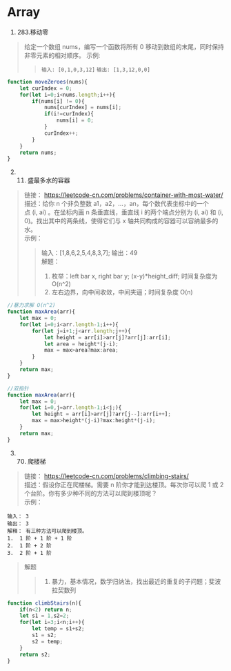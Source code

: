 # Array
1. 283.移动零
> 给定一个数组 nums，编写一个函数将所有 0 移动到数组的末尾，同时保持非零元素的相对顺序。
> 示例:
>> `输入: [0,1,0,3,12]`  `输出: [1,3,12,0,0]`
```javascript	
function moveZeroes(nums){
    let curIndex = 0;
    for(let i=0;i<nums.length;i++){
        if(nums[i] != 0){
            nums[curIndex] = nums[i];            
            if(i!=curIndex){
                nums[i] = 0;
            }
            curIndex++;
        }
    }
    return nums;
}
```
2. 11. 盛最多水的容器
> 链接： https://leetcode-cn.com/problems/container-with-most-water/  
> 描述：给你 n 个非负整数 a1，a2，...，an，每个数代表坐标中的一个点 (i, ai) 。在坐标内画 n 条垂直线，垂直线 i 的两个端点分别为 (i, ai) 和 (i, 0)。找出其中的两条线，使得它们与 x 轴共同构成的容器可以容纳最多的水。  
> 示例：
>> 输入：[1,8,6,2,5,4,8,3,7]; 输出：49  
> 解题：
>> 1. 枚举：left bar x, right bar y; (x-y)*height_diff; 时间复杂度为O(n^2)
>> 2. 左右边界，向中间收敛，中间夹逼；时间复杂度 O(n)
```javascript
//暴力求解 O(n^2)
function maxArea(arr){
	let max = 0;
	for(let i=0;i<arr.length-1;i++){
		for(let j=i+1;j<arr.length;j++){
			let height = arr[i]>arr[j]?arr[j]:arr[i];
			let area = height*(j-i);
			max = max>area?max:area;
		}
	}
	return max;
}

//双指针
function maxArea(arr){
	let max = 0;
	for(let i=0,j=arr.length-1;i<j;){
		let height = arr[i]>arr[j]?arr[j--]:arr[i++];
		max = max>height*(j-i)?max:height*(j-i);
	}
	return max;
}

```

3. 70. 爬楼梯
> 链接： https://leetcode-cn.com/problems/climbing-stairs/  
> 描述：假设你正在爬楼梯。需要 n 阶你才能到达楼顶。每次你可以爬 1 或 2 个台阶。你有多少种不同的方法可以爬到楼顶呢？  
> 示例：
```
输入： 3
输出： 3
解释： 有三种方法可以爬到楼顶。
1.  1 阶 + 1 阶 + 1 阶
2.  1 阶 + 2 阶
3.  2 阶 + 1 阶
```
> 解题
>> 1. 暴力，基本情况，数学归纳法，找出最近的重复的子问题；斐波拉契数列
```javascript
function climbStairs(n){
	if(n<2) return n;
	let s1 = 1,s2=2;
	for(let i=3;i<n;i++){
		let temp = s1+s2;
		s1 = s2;
		s2 = temp;
	}
	return s2;
}
```
